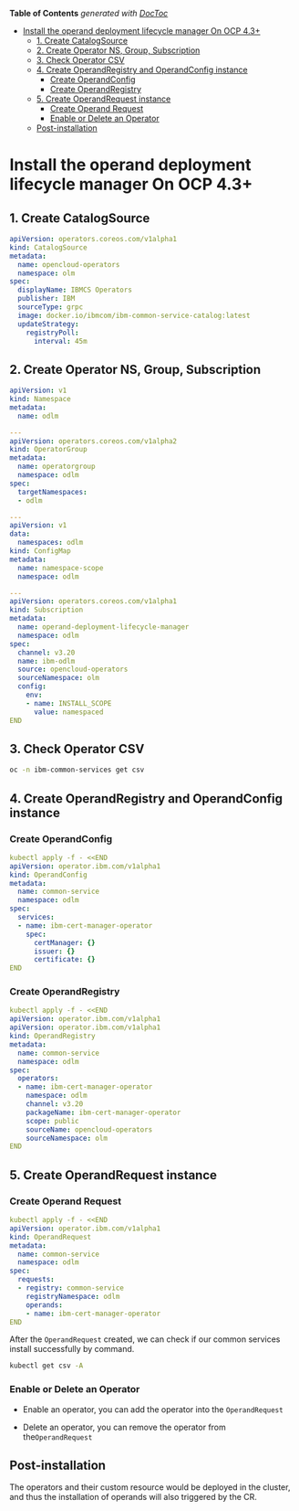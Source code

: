 <!-- START doctoc generated TOC please keep comment here to allow auto update -->
<!-- DON'T EDIT THIS SECTION, INSTEAD RE-RUN doctoc TO UPDATE -->
**Table of Contents**  *generated with [DocToc](https://github.com/thlorenz/doctoc)*

- [Install the operand deployment lifecycle manager On OCP 4.3+](#install-the-operand-deployment-lifecycle-manager-on-ocp-43)
  - [1. Create CatalogSource](#1-create-catalogsource)
  - [2. Create Operator NS, Group, Subscription](#2-create-operator-ns-group-subscription)
  - [3. Check Operator CSV](#3-check-operator-csv)
  - [4. Create OperandRegistry and OperandConfig instance](#4-create-operandregistry-and-operandconfig-instance)
    - [Create OperandConfig](#create-operandconfig)
    - [Create OperandRegistry](#create-operandregistry)
  - [5. Create OperandRequest instance](#5-create-operandrequest-instance)
    - [Create Operand Request](#create-operand-request)
    - [Enable or Delete an Operator](#enable-or-delete-an-operator)
  - [Post-installation](#post-installation)

<!-- END doctoc generated TOC please keep comment here to allow auto update -->

# Install the operand deployment lifecycle manager On OCP 4.3+

## 1. Create CatalogSource

```yaml
apiVersion: operators.coreos.com/v1alpha1
kind: CatalogSource
metadata:
  name: opencloud-operators
  namespace: olm
spec:
  displayName: IBMCS Operators
  publisher: IBM
  sourceType: grpc
  image: docker.io/ibmcom/ibm-common-service-catalog:latest
  updateStrategy:
    registryPoll:
      interval: 45m
```

## 2. Create Operator NS, Group, Subscription

```yaml
apiVersion: v1
kind: Namespace
metadata:
  name: odlm

---
apiVersion: operators.coreos.com/v1alpha2
kind: OperatorGroup
metadata:
  name: operatorgroup
  namespace: odlm
spec:
  targetNamespaces:
  - odlm

---
apiVersion: v1
data:
  namespaces: odlm
kind: ConfigMap
metadata:
  name: namespace-scope
  namespace: odlm

---
apiVersion: operators.coreos.com/v1alpha1
kind: Subscription
metadata:
  name: operand-deployment-lifecycle-manager
  namespace: odlm
spec:
  channel: v3.20
  name: ibm-odlm
  source: opencloud-operators
  sourceNamespace: olm
  config:
    env:
    - name: INSTALL_SCOPE
      value: namespaced
END
```

## 3. Check Operator CSV

```bash
oc -n ibm-common-services get csv
```

## 4. Create OperandRegistry and OperandConfig instance

### Create OperandConfig

```yaml
kubectl apply -f - <<END
apiVersion: operator.ibm.com/v1alpha1
kind: OperandConfig
metadata:
  name: common-service
  namespace: odlm
spec:
  services:
  - name: ibm-cert-manager-operator
    spec:
      certManager: {}
      issuer: {}
      certificate: {}
END
```

### Create OperandRegistry

```yaml
kubectl apply -f - <<END
apiVersion: operator.ibm.com/v1alpha1
apiVersion: operator.ibm.com/v1alpha1
kind: OperandRegistry
metadata:
  name: common-service
  namespace: odlm
spec:
  operators:
  - name: ibm-cert-manager-operator
    namespace: odlm
    channel: v3.20
    packageName: ibm-cert-manager-operator
    scope: public
    sourceName: opencloud-operators
    sourceNamespace: olm
END
```

## 5. Create OperandRequest instance

### Create Operand Request

```yaml
kubectl apply -f - <<END
apiVersion: operator.ibm.com/v1alpha1
kind: OperandRequest
metadata:
  name: common-service
  namespace: odlm
spec:
  requests:
  - registry: common-service
    registryNamespace: odlm
    operands:
    - name: ibm-cert-manager-operator
END
```

After the `OperandRequest` created, we can check if our common services install successfully by command.

```bash
kubectl get csv -A
```

### Enable or Delete an Operator

- Enable an operator, you can add the operator into the `OperandRequest`

- Delete an operator, you can remove the operator from the`OperandRequest`

## Post-installation

The operators and their custom resource would be deployed in the cluster, and thus the installation of operands will also triggered by the CR.
